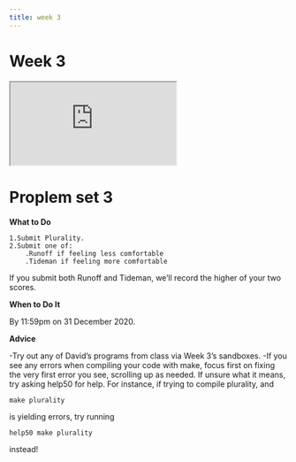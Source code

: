 ```yaml
---
title: week 3
---
```


# Week 3
<iframe src="https://www.youtube.com/embed/fykrlqbV9wM"></iframe>

# Proplem set 3

**What to Do**

    1.Submit Plurality.
    2.Submit one of: 
        .Runoff if feeling less comfortable
        .Tideman if feeling more comfortable
        
If you submit both Runoff and Tideman, we’ll record the higher of your two scores.
        

**When to Do It**

By 11:59pm on 31 December 2020.

**Advice**

  -Try out any of David’s programs from class via Week 3’s sandboxes.
  -If you see any errors when compiling your code with make, focus first on fixing the very first error you see, scrolling up as needed. If unsure what it means, try asking help50 for help. For instance, if trying to compile plurality, and 
    
    make plurality
    
   is yielding errors, try running
   
    help50 make plurality
      
    
instead!

